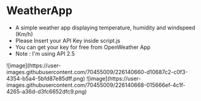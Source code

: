 # WeatherApp
<ul>
<li>A simple weather app displaying temperature, humidity and windspeed (Km/h)
<li>Please Insert your API Key inside script.js 
<li>You can get your key for free from <a src="https://openweathermap.org/api">OpenWeather App</a>
<li>Note : I'm using API 2.5
</ul>
![image](https://user-images.githubusercontent.com/70455009/226140660-d10687c2-c0f3-4354-b5a4-5bfd87e85dff.png)
![image](https://user-images.githubusercontent.com/70455009/226140668-015666ef-4c1f-4265-a36d-d3fc6652dfc9.png)
